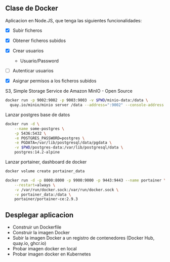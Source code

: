## Clase de Docker

Aplicacion en Node.JS, que tenga las siguientes funcionalidades:

- [X] Subir ficheros
- [X] Obtener ficheros subidos
- [X] Crear usuarios
    + Usuario/Password
- [ ] Autenticar usuarios
- [X] Asignar permisos a los ficheros subidos


S3, Simple Storage Service de Amazon
MinIO - Open Source

```bash
docker run -p 9002:9002 -p 9003:9003 -v $PWD/minio-data:/data \
  quay.io/minio/minio server /data --address=":9002" --console-address ":9003"
```

Lanzar postgres base de datos
```bash
docker run -d \
    --name some-postgres \
    -p 5436:5432 \
    -e POSTGRES_PASSWORD=postgres \
    -e PGDATA=/var/lib/postgresql/data/pgdata \
    -v $PWD/postgres-data:/var/lib/postgresql/data \
    postgres:14.2-alpine
```

Lanzar portainer, dashboard de docker
```bash
docker volume create portainer_data

docker run -d -p 8000:8000 -p 9900:9000 -p 9443:9443 --name portainer \
    --restart=always \
    -v /var/run/docker.sock:/var/run/docker.sock \
    -v portainer_data:/data \
    portainer/portainer-ce:2.9.3

```

## Desplegar aplicacion

- Construir un Dockerfile
- Construir la imagen Docker
- Subir la imagen Docker a un registro de contenedores (Docker Hub, quay.io, ghcr.io)
- Probar imagen docker en local
- Probar imagen docker en Kubernetes
